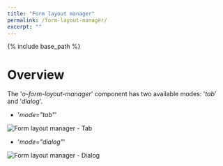 ```yaml
---
title: "Form layout manager"
permalink: /form-layout-manager/
excerpt: ""
---
```


{% include base_path %}

# Overview

The '*o-form-layout-manager*' component has two available modes: '*tab*' and '*dialog*'.

* '*mode="tab"*'

<img src="{{ base_path }}/images/form/formLayoutManagerTAB.png" alt="Form layout manager - Tab">

* '*mode="dialog"*'

<img src="{{ base_path }}/images/form/formLayoutManagerDIALOG.png" alt="Form layout manager - Dialog">
